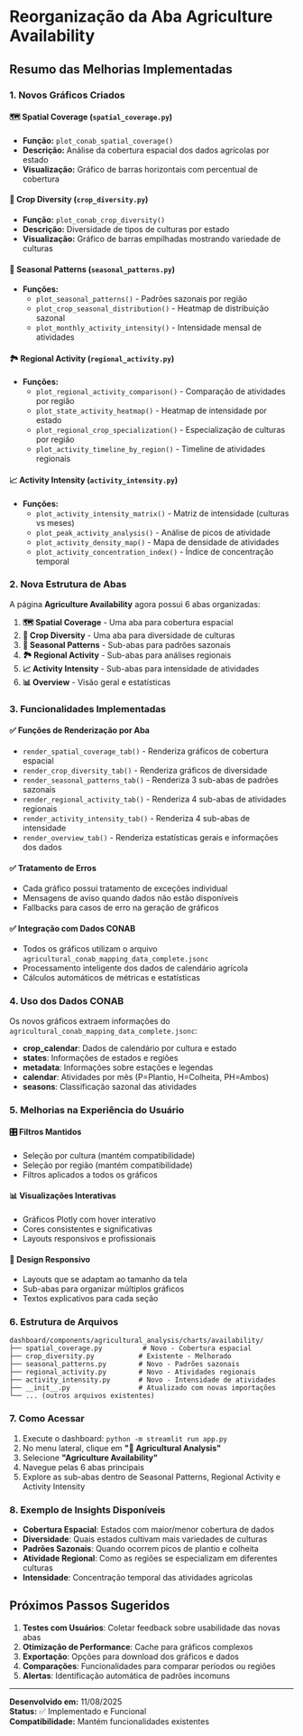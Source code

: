 # Reorganização da Aba Agriculture Availability

## Resumo das Melhorias Implementadas

### 1. Novos Gráficos Criados

#### 🗺️ **Spatial Coverage** (`spatial_coverage.py`)
- **Função:** `plot_conab_spatial_coverage()`
- **Descrição:** Análise da cobertura espacial dos dados agrícolas por estado
- **Visualização:** Gráfico de barras horizontais com percentual de cobertura

#### 🌱 **Crop Diversity** (`crop_diversity.py`)
- **Função:** `plot_conab_crop_diversity()`
- **Descrição:** Diversidade de tipos de culturas por estado
- **Visualização:** Gráfico de barras empilhadas mostrando variedade de culturas

#### 📅 **Seasonal Patterns** (`seasonal_patterns.py`)
- **Funções:**
  - `plot_seasonal_patterns()` - Padrões sazonais por região
  - `plot_crop_seasonal_distribution()` - Heatmap de distribuição sazonal
  - `plot_monthly_activity_intensity()` - Intensidade mensal de atividades

#### 🏞️ **Regional Activity** (`regional_activity.py`)
- **Funções:**
  - `plot_regional_activity_comparison()` - Comparação de atividades por região
  - `plot_state_activity_heatmap()` - Heatmap de intensidade por estado
  - `plot_regional_crop_specialization()` - Especialização de culturas por região
  - `plot_activity_timeline_by_region()` - Timeline de atividades regionais

#### 📈 **Activity Intensity** (`activity_intensity.py`)
- **Funções:**
  - `plot_activity_intensity_matrix()` - Matriz de intensidade (culturas vs meses)
  - `plot_peak_activity_analysis()` - Análise de picos de atividade
  - `plot_activity_density_map()` - Mapa de densidade de atividades
  - `plot_activity_concentration_index()` - Índice de concentração temporal

### 2. Nova Estrutura de Abas

A página **Agriculture Availability** agora possui 6 abas organizadas:

1. **🗺️ Spatial Coverage** - Uma aba para cobertura espacial
2. **🌱 Crop Diversity** - Uma aba para diversidade de culturas  
3. **📅 Seasonal Patterns** - Sub-abas para padrões sazonais
4. **🏞️ Regional Activity** - Sub-abas para análises regionais
5. **📈 Activity Intensity** - Sub-abas para intensidade de atividades
6. **📊 Overview** - Visão geral e estatísticas

### 3. Funcionalidades Implementadas

#### ✅ **Funções de Renderização por Aba**
- `render_spatial_coverage_tab()` - Renderiza gráficos de cobertura espacial
- `render_crop_diversity_tab()` - Renderiza gráficos de diversidade
- `render_seasonal_patterns_tab()` - Renderiza 3 sub-abas de padrões sazonais
- `render_regional_activity_tab()` - Renderiza 4 sub-abas de atividades regionais
- `render_activity_intensity_tab()` - Renderiza 4 sub-abas de intensidade
- `render_overview_tab()` - Renderiza estatísticas gerais e informações dos dados

#### ✅ **Tratamento de Erros**
- Cada gráfico possui tratamento de exceções individual
- Mensagens de aviso quando dados não estão disponíveis
- Fallbacks para casos de erro na geração de gráficos

#### ✅ **Integração com Dados CONAB**
- Todos os gráficos utilizam o arquivo `agricultural_conab_mapping_data_complete.jsonc`
- Processamento inteligente dos dados de calendário agrícola
- Cálculos automáticos de métricas e estatísticas

### 4. Uso dos Dados CONAB

Os novos gráficos extraem informações do `agricultural_conab_mapping_data_complete.jsonc`:

- **crop_calendar**: Dados de calendário por cultura e estado
- **states**: Informações de estados e regiões  
- **metadata**: Informações sobre estações e legendas
- **calendar**: Atividades por mês (P=Plantio, H=Colheita, PH=Ambos)
- **seasons**: Classificação sazonal das atividades

### 5. Melhorias na Experiência do Usuário

#### 🎛️ **Filtros Mantidos**
- Seleção por cultura (mantém compatibilidade)
- Seleção por região (mantém compatibilidade)
- Filtros aplicados a todos os gráficos

#### 📊 **Visualizações Interativas**
- Gráficos Plotly com hover interativo
- Cores consistentes e significativas
- Layouts responsivos e profissionais

#### 📱 **Design Responsivo**
- Layouts que se adaptam ao tamanho da tela
- Sub-abas para organizar múltiplos gráficos
- Textos explicativos para cada seção

### 6. Estrutura de Arquivos

```
dashboard/components/agricultural_analysis/charts/availability/
├── spatial_coverage.py          # Novo - Cobertura espacial
├── crop_diversity.py           # Existente - Melhorado
├── seasonal_patterns.py        # Novo - Padrões sazonais
├── regional_activity.py        # Novo - Atividades regionais  
├── activity_intensity.py       # Novo - Intensidade de atividades
├── __init__.py                 # Atualizado com novas importações
└── ... (outros arquivos existentes)
```

### 7. Como Acessar

1. Execute o dashboard: `python -m streamlit run app.py`
2. No menu lateral, clique em **"🌾 Agricultural Analysis"**
3. Selecione **"Agriculture Availability"** 
4. Navegue pelas 6 abas principais
5. Explore as sub-abas dentro de Seasonal Patterns, Regional Activity e Activity Intensity

### 8. Exemplo de Insights Disponíveis

- **Cobertura Espacial**: Estados com maior/menor cobertura de dados
- **Diversidade**: Quais estados cultivam mais variedades de culturas
- **Padrões Sazonais**: Quando ocorrem picos de plantio e colheita
- **Atividade Regional**: Como as regiões se especializam em diferentes culturas
- **Intensidade**: Concentração temporal das atividades agrícolas

## Próximos Passos Sugeridos

1. **Testes com Usuários**: Coletar feedback sobre usabilidade das novas abas
2. **Otimização de Performance**: Cache para gráficos complexos
3. **Exportação**: Opções para download dos gráficos e dados
4. **Comparações**: Funcionalidades para comparar períodos ou regiões
5. **Alertas**: Identificação automática de padrões incomuns

---

**Desenvolvido em:** 11/08/2025  
**Status:** ✅ Implementado e Funcional  
**Compatibilidade:** Mantém funcionalidades existentes
